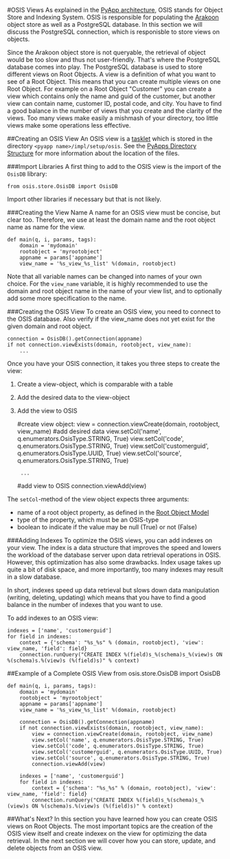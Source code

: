 #OSIS Views
As explained in the [PyApp architecture](/sampleapp/#/doc/sampleapp), OSIS stands for Object Store and Indexing System. OSIS is responsible for populating the [Arakoon](http://www.arakoon.org) object store as well as a PostgreSQL database.
In this section we will discuss the PostgreSQL connection, which is responisble to store views on objects.

Since the Arakoon object store is not queryable, the retrieval of object would be too slow and thus not user-friendly. That's where the PostgreSQL database comes into play.
The PostgreSQL database is used to store different views on Root Objects. A view is a definition of what you want to see of a Root Object. This means that you can create multiple views on one Root Object. For example on a Root Object "Customer" you can create a view which contains only the name and guid of the customer, but another view can contain name, customer ID, postal code, and city. You have to find a good balance in the number of views that you create and the clarity of the views. Too many views make easily a mishmash of your directory, too little views make some operations less effective.


##Creating an OSIS View
An OSIS view is a [tasklet](http://confluence.incubaid.com/display/PYLABS/Tasklets) which is stored in the directory `<pyapp name>/impl/setup/osis`. See the [PyApps Directory Structure](/sampleapp/#/doc/sampleapp) for more information about the location of the files.


###Import Libraries
A first thing to add to the OSIS view is the import of the `OsisDB` library:

    from osis.store.OsisDB import OsisDB

Import other libraries if necessary but that is not likely.


###Creating the View Name
A name for an OSIS view must be concise, but clear too. Therefore, we use at least the domain name and the root object name as name for the view.

    def main(q, i, params, tags):
        domain = 'mydomain'
        rootobject = 'myrootobject'
        appname = params['appname']
        view_name = '%s_view_%s_list' %(domain, rootobject)

Note that all variable names can be changed into names of your own choice.
For the `view_name` variable, it is highly recommended to use the domain and root object name in the name of your view list, and to optionally add some more specification to the name.


###Creating the OSIS View
To create an OSIS view, you need to connect to the OSIS database. Also verify if the view_name does not yet exist for the given domain and root object.

    connection = OsisDB().getConnection(appname)
    if not connection.viewExists(domain, rootobject, view_name):
        ...

Once you have your OSIS connection, it takes you three steps to create the view:

1. Create a view-object, which is comparable with a table
2. Add the desired data to the view-object
3. Add the view to OSIS

    \#create view object:
        view = connection.viewCreate(domain, rootobject, view_name)
    \#add desired data
        view.setCol('name', q.enumerators.OsisType.STRING, True)
        view.setCol('code', q.enumerators.OsisType.STRING, True)
        view.setCol('customerguid', q.enumerators.OsisType.UUID, True)
        view.setCol('source', q.enumerators.OsisType.STRING, True)

        ...

    \#add view to OSIS
        connection.viewAdd(view)

The `setCol`-method of the view object expects three arguments:

* name of a root object property, as defined in the [Root Object Model](/sampleapp/#/doc/modeling)
* type of the property, which must be an OSIS-type
* boolean to indicate if the value may be null (True) or not (False)


###Adding Indexes
To optimize the OSIS views, you can add indexes on your view. The index is a data structure that improves the speed and lowers the workload of the database server upon data retrieval operations in OSIS. 
However, this optimization has also some drawbacks. Index usage takes up quite a bit of disk space, and more importantly, too many indexes may result in a slow database.

In short, indexes speed up data retrieval but slows down data manipulation (writing, deleting, updating) which means that you have to find a good balance in the number of indexes that you want to use.

To add indexes to an OSIS view:

    indexes = ['name', 'customerguid']
    for field in indexes:
        context = {'schema': "%s_%s" % (domain, rootobject), 'view': view_name, 'field': field}
        connection.runQuery("CREATE INDEX %(field)s_%(schema)s_%(view)s ON %(schema)s.%(view)s (%(field)s)" % context)


##Example of a Complete OSIS View
    from osis.store.OsisDB import OsisDB
    
    def main(q, i, params, tags):
        domain = 'mydomain'
        rootobject = 'myrootobject'
        appname = params['appname']
        view_name = '%s_view_%s_list' %(domain, rootobject)
        
        connection = OsisDB().getConnection(appname)
        if not connection.viewExists(domain, rootobject, view_name):
            view = connection.viewCreate(domain, rootobject, view_name)
            view.setCol('name', q.enumerators.OsisType.STRING, True)
            view.setCol('code', q.enumerators.OsisType.STRING, True)
            view.setCol('customerguid', q.enumerators.OsisType.UUID, True)
            view.setCol('source', q.enumerators.OsisType.STRING, True)
            connection.viewAdd(view)

        indexes = ['name', 'customerguid']
        for field in indexes:
            context = {'schema': "%s_%s" % (domain, rootobject), 'view': view_name, 'field': field}
            connection.runQuery("CREATE INDEX %(field)s_%(schema)s_%(view)s ON %(schema)s.%(view)s (%(field)s)" % context)


##What's Next?
In this section you have learned how you can create OSIS views on Root Objects. The most important topics are the creation of the OSIS view itself and create indexex on the view for optimizing the data retrieval.
In the next section we will cover how you can store, update, and delete objects from an OSIS view.

